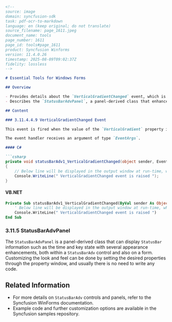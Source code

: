 ```markdown
<!--
source: image
domain: syncfusion-sdk
task: pdf-ocr-to-markdown
language: en (keep original; do not translate)
source_filename: page_1611.jpeg
document_name: tools
page_number: 1611
page_id: tools#page_1611
product: Syncfusion Winforms
version: 11.4.0.26
timestamp: 2025-08-09T09:02:37Z
fidelity: lossless
-->

# Essential Tools for Windows Forms

## Overview

- Provides details about the `VerticalGradientChanged` event, which is triggered when the value of the `VerticalGradient` property is updated.
- Describes the `StatusBarAdvPanel`, a panel-derived class that enhances `StatusBar` functionality with customizable appearance settings.

## Content

### 3.11.4.4.9 VerticalGradientChanged Event

This event is fired when the value of the `VerticalGradient` property is changed. The `VerticalGradient` property indicates whether the gradient is vertical.

The event handler receives an argument of type `EventArgs`.

#### C#

```csharp
private void statusBarAdv1_VerticalGradientChanged(object sender, EventArgs e)
{
    // Below line will be displayed in the output window at run-time, when this event is fired.
    Console.WriteLine(" VerticalGradientChanged event is raised ");
}
```

#### VB.NET

```vb
Private Sub statusBarAdv1_VerticalGradientChanged(ByVal sender As Object, ByVal e As EventArgs)
    ' Below line will be displayed in the output window at run-time, when this event is fired.
    Console.WriteLine(" VerticalGradientChanged event is raised ")
End Sub
```

### 3.11.5 StatusBarAdvPanel

The `StatusBarAdvPanel` is a panel-derived class that can display `StatusBar` information such as the time and key state with several appearance enhancements, both within a `StatusBarAdv` control and also on a form. Customizing the look and feel can be done by setting the desired properties through the property window, and usually there is no need to write any code.

## Related Information

- For more details on `StatusBarAdv` controls and panels, refer to the Syncfusion WinForms documentation.
- Example code and further customization options are available in the Syncfusion samples repository.

<!-- tags: [syncfusion, winforms, statusbaradv, verticalgradientchanged, eventargs, statusbaradvpanel, appearance, customization] keywords: [verticalgradient, gradient, event, statusbaradv, panel, UI, controls, enhancements, runtime, property, window] -->
```